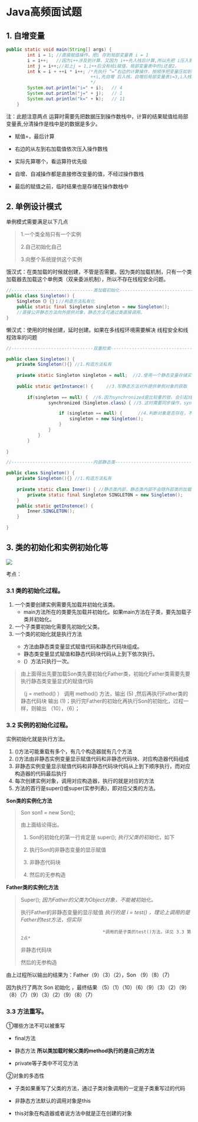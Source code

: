# Java高频面试题

## 1. 自增变量

```java
public static void main(String[] args) {
		int i = 1; //直接赋值操作，把i 存到局部变量表 i = 1
		i = i++;   //因为i++涉及到计算，又因为 i++先入栈后计算,所以先把 i压入到操作数栈，执行i++自					   增操作，把结果2 存放到局部变量表，再执行赋值操作，把操作栈中的i，存放到局				      	 部变量表i的位置  所以 i =1 ,i只是曾经 = 2。
		int j = i++;//如上j = 1,i++后没有给i赋值，局部变量表中的i还是2。
		int k = i + ++i * i++; /*先执行 “=”右边的计算操作，按顺序把变量压如到栈，先是2，然后是 
   								++i,先自增 后入栈，自增后局部变量表i=3,i入栈的是3 ，i++ 先入栈 								后自增，i入栈的是3，然后执行 i++,局部变量表中的 i = 4;此时 操作								   数栈中共有 2+3*3 计算得11,并把结果压缩到操作数栈，再把操作数栈中								的值存放k的局部变量表
    							*/
		System.out.println("i=" + i);   // 4
		System.out.println("j=" + j);   // 1
		System.out.println("k=" + k);   // 11
	}

```

注：此题注意两点 运算时需要先把数据压到操作数栈中，计算的结果赋值给局部变量表,分清操作是栈中是的数据是多少。

* 赋值=，最后计算

* 右边的从左到右加载值依次压入操作数栈

* 实际先算哪个，看运算符优先级

* 自增、自减操作都是直接修改变量的值，不经过操作数栈

* 最后的赋值之前，临时结果也是存储在操作数栈中

## 2. 单例设计模式

单例模式需要满足以下几点

> 1.一个类全局只有一个实例
>
> 2.自己初始化自己
>
> 3.向整个系统提供这个实例



饿汉式：在类加载的时候就创建，不管是否需要。因为类的加载机制，只有一个类加载器去加载这个单例类（双亲委派机制），所以不存在线程安全问题。

```java
//-------------------------------类加载初始化-------------------------------
public class Singleton() {
    Singleton（）{}；//构造方法私有化
    public static final Singleton singleton = new Singleton();
    //直接公开静态方法向外提供对象，静态方法可通过类直接调用。    
}
```

懒汉式：使用的时候创建，延时创建。如果在多线程环境需要解决 线程安全和线程效率的问题

```java
//-------------------------------双重检索-------------------------------

public class Singleton() {
    private Singleton(){} //1.构造方法私有
    
    private static Singleton singleton = null;  //2.使用一个静态变量存储实例化好的对象
    
    public static getInstance() {     //3.写静态方法对外提供单例对象的获取
        
        if(singleton == null) {  //6.因为synchronized是比较重的锁，会引起线程长时间阻塞，所以先加									一层判断，如果对象不为空才进行以下操作。
                synchronized（Singleton.class）{ //5.这时需要同步操作，synchronized的原理就是如果一个线程需要进入synchronized代码块，需要持有判断对象的锁，因为代码块中操作的是 类的实例化，所以以类为标志，一个线程只有得到Singleton类的锁才能进入到实例化操作，否则被阻塞，其他线程只能等当前线程释放锁才能继续进入，如果进入以后判断类的实例不为空，则不需要初始化操作。

                    if (singleton == null) {	  //4.判断对象是否存在，不存在new一个对象，这													   时如果跳过了!=null 判断，还没有new对														象，恰巧另一个线程也跳过了判断，这时候两个												线程会分别new一个对象，一个类会出现多个实例。
                        singleton = new Singleton();
                    }
                }
            }
        }
      
}
```

```java
//-------------------------------内部静态类-------------------------------

public class Singleton() {
    private Singleton(){} //1.构造方法私有
    
    private static class Inner() { //静态类内部，静态类内部不会随外部类的加载而加载，在											调用的时候才由类加载器加载，所以延时创建而且线程安全。
        private static final Singleton SINGLETON = new Singleton();
    }
    public static getInstence() {
        Inner.SINGLETON();
    }
    
}
```

## 3. 类的初始化和实例初始化等

![](https://readingnotes.oss-cn-beijing.aliyuncs.com/Java%E9%AB%98%E9%A2%91%E9%9D%A2%E8%AF%95%E9%A2%98/Father%26Son.jpg)



考点：

### 3.1 类的初始化过程。

1. 一个类要创建实例需要先加载并初始化该类。
   * main方法所在的类要先加载并初始化。如果main方法在子类，要先加载子类并初始化。
2. 一个子类要初始化需要先初始化父类。
3. 一个类的初始化就是执行<clint>方法
   * <clint>方法由静态类变量显式赋值代码和静态代码块组成。
   * 静态类变量显式赋值和静态代码块代码从上到下依次执行。
   * <clint>(）方法只执行一次。

> 由上面得出先要加载Son类先要初始化Father类，初始化Father类需要先要执行静态类变量显式的赋值代码
>
> （j = method()  ） 调用 method()  方法，输出 (5) ,然后再执行Father类的静态代码块 输出 (1)；执行完Father的初始化再执行Son的初始化，过程一样，则输出 （10），（6）；



### 3.2 实例的初始化过程。

实例初始化就是执行<init>方法。

1. <init>()方法可能重载有多个，有几个构造器就有几个<init>方法
2. <init>()方法由非静态实例变量显示赋值代码和非静态代码块、对应构造器代码组成
3. 非静态实例变量显示赋值代码和非静态代码块代码从上到下顺序执行，而对应构造器的代码最后执行
4. 每次创建实例对象，调用对应构造器，执行的就是对应的<init>方法
5. <init>方法的首行是super()或super(实参列表)，即对应父类的<init>方法。



**Son类的实例化方法**

> Son son1 = new Son();
>
> 由上面结论得出。
>
> 1. Son的初始化的第一行肯定是  super();         	*执行父类的初始化*，如下
>
> 2. 执行Son的非静态变量的显示赋值
> 3. 非静态代码块
> 4. 然后的无参构造

**Father类的实例化方法**

> Super();		*因为Father的父类为Object对象，不能被初始化。*
>
> 执行Father的非静态变量的显示赋值            *执行的是 i = test() ，理论上调用的是Father的test方法，但实际*						     
>
> 									 *调用的是子类的test()方法，详见 3.3 第2点* 
>
> 非静态代码块
>
> 然后的无参构造



由上过程所以输出的结果为：Father（9）（3）（2），Son （9）（8）（7）

因为执行了两次 Son 初始化 ，最终结果 （5）（1）（10）（6）（9）（3）（2）（9）（8）（7）（9）（3）（2）（9）（8）（7）



### 3.3 方法重写。

①哪些方法不可以被重写

* final方法
* 静态方法				**所以类加载时候父类的method执行的是自己的方法**	

* private等子类中不可见方法

②对象的多态性

* 子类如果重写了父类的方法，通过子类对象调用的一定是子类重写过的代码

* 非静态方法默认的调用对象是this

* this对象在构造器或者说<init>方法中就是正在创建的对象



















